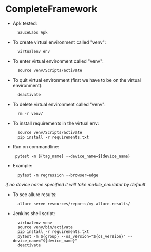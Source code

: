# CompleteFramework

* Apk tested: 

        SauceLabs Apk

* To create virtual environment called "venv":

        virtualenv env

* To enter virtual environment called "venv":

        source venv/Scripts/activate

* To quit virtual environment (first we have to be on the virtual environment):

        deactivate

* To delete virtual environment called "venv":

        rm -r venv/

* To install requirements in the virtual env:

        source venv/Scripts/activate
        pip install -r requirements.txt

* Run on commandline:

       pytest -m ${tag_name} --device_name=${device_name}

* Example:

        pytest -m regression --browser=edge

*if no device name specified it will take mobile_emulator by default*

* To see allure results:

        allure serve resources/reports/my-allure-results/

* Jenkins shell script:

        virtualenv venv
        source venv/bin/activate
        pip install -r requirements.txt
        pytest -m ${group} --os_version="${os_version}" --device_name="${device_name}"
        deactivate
